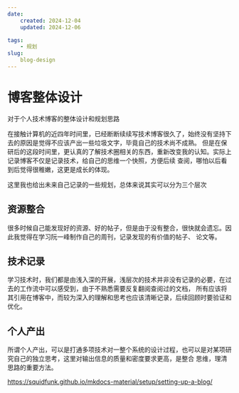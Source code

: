 ```yaml
---
date:
    created: 2024-12-04
    updated: 2024-12-06

tags:
    - 规划
slug:
    blog-design
---
```


# 博客整体设计

对于个人技术博客的整体设计和规划思路

<!-- more -->

在接触计算机的近四年时间里，已经断断续续写技术博客很久了，始终没有坚持下去的原因是觉得不应该产出一些垃圾文字，毕竟自己的技术尚不成熟。
但是在保研后的这段时间里，更认真的了解技术圈相关的东西，重新改变我的认知。实际上记录博客不仅是记录技术，给自己的思维一个快照，方便后续
查阅，哪怕以后看到后觉得很稚嫩，这更是成长的体现。

这里我也给出未来自己记录的一些规划，总体来说其实可以分为三个层次

## 资源整合

很多时候自己能发现好的资源、好的帖子，但是由于没有整合，很快就会遗忘。因此我觉得在学习阮一峰制作自己的周刊，记录发现的有价值的帖子、
论文等。

## 技术记录

学习技术时，我们都是由浅入深的开展，浅层次的技术并非没有记录的必要，在过去的工作流中可以感受到，由于不熟悉需要反复翻阅查阅过的文档，
所有应该将其引用在博客中，而较为深入的理解和思考也应该清晰记录，后续回顾时要验证和优化。

## 个人产出

所谓个人产出，可以是打通多项技术对一整个系统的设计过程，也可以是对某项研究自己的独立思考，这里对输出信息的质量和密度要求更高，是整合
思维，理清思路的重要方法。

https://squidfunk.github.io/mkdocs-material/setup/setting-up-a-blog/